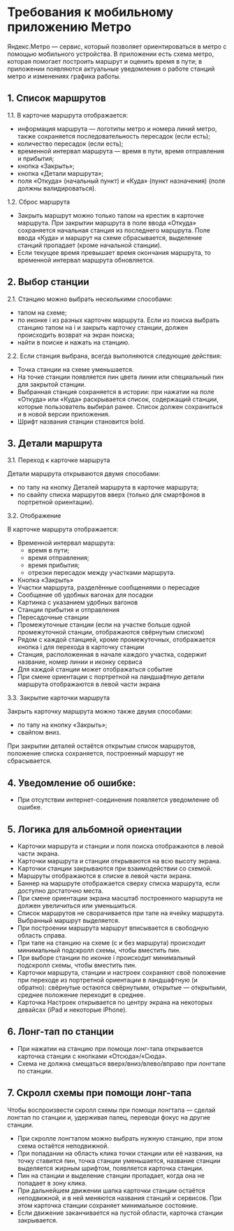 # Требования к мобильному приложению Метро
Яндекс.Метро — сервис, который позволяет ориентироваться в метро с помощью мобильного устройства. В приложении есть схема метро, которая помогает построить маршрут и оценить время в пути; в приложении появляются актуальные уведомления о работе станций метро и изменениях графика работы. 

## 1. Список маршрутов
1.1. В карточке маршрута отображается:
- информация маршрута — логотипы метро и номера линий метро, также сохраняется последовательность пересадок (если есть);
- количество пересадок (если есть);
- временной интервал маршрута — время в пути, время отправления и прибытия;
- кнопка «Закрыть»;
- кнопка «Детали маршрута»;
- поля «Откуда» (начальный пункт) и «Куда» (пункт назначения) (поля должны валидироваться).
 
1.2. Сброс маршрута 
- Закрыть маршрут можно только тапом на крестик в карточке маршрута. При закрытии маршрута в поле ввода «Откуда» сохраняется начальная станция из последнего маршрута. Поле ввода «Куда» и маршрут на схеме сбрасывается, выделение станций пропадает (кроме начальной станции).
- Если текущее время превышает время окончания маршрута, то временной интервал маршрута обновляется.

## 2. Выбор станции
2.1. Станцию можно выбрать несколькими способами:
- тапом на схеме;
- по иконке i из разных карточек маршрута. Если из поиска выбрать станцию тапом на i и закрыть карточку станции, должен происходить возврат на экран поиска;
- найти в поиске и нажать на станцию.

2.2. Если станция выбрана, всегда выполняются следующие действия:
- Точка станции на схеме уменьшается.
- На точке станции появляется пин цвета линии или специальный пин для закрытой станции.
- Выбранная станция сохраняется в истории: при нажатии на поле «Откуда» или «Куда» раскрывается список, содержащий станции, которые пользователь выбирал ранее. Список должен сохраниться и в новой версии приложения.
- Шрифт названия станции становится bold.

## 3. Детали маршрута
3.1. Переход к карточке маршрута

Детали маршрута открываются двумя способами:
- по тапу на кнопку Деталей маршрута в карточке маршрута;
- по свайпу списка маршрутов вверх (только для смартфонов в портретной ориентации).
  
3.2. Отображение

В карточке маршрута отображается:
- Временной интервал маршрута:
  - время в пути;
  - время отправления;
  - время прибытия;
  - отрезки пересадок между участками маршрута.
- Кнопка «Закрыть»
- Участки маршрута, разделённые сообщениями о пересадке
- Сообщение об удобных вагонах для посадки
- Картинка с указанием удобных вагонов
- Станции прибытия и отправления
- Пересадочные станции
- Промежуточные станции (если на участке больше одной промежуточной станции, отображаются свёрнутым списком)
- Рядом с каждой станцией, кроме промежуточных, отображается кнопка i для перехода в карточку станции
- Станция, расположенная в начале каждого участка, содержит название, номер линии и иконку сервиса
- Для каждой станции может отображаться событие
- При смене ориентации с портретной на ландшафтную детали маршрута отображаются в левой части экрана

3.3. Закрытие карточки маршрута

Закрыть карточку маршрута можно также двумя способами:
- по тапу на кнопку «Закрыть»;
- свайпом вниз.

При закрытии деталей остаётся открытым список маршрутов, положение списка сохраняется, построенный маршрут не сбрасывается.

## 4. Уведомление об ошибке:
- При отсутствии интернет-соединения появляется уведомление об ошибке.

## 5. Логика для альбомной ориентации
- Карточки маршрута и станции и поля поиска отображаются в левой части экрана.
- Карточки маршрута и станции открываются на всю высоту экрана.
- Карточки станции закрываются при взаимодействии со схемой.
- Маршруты отображаются в списке в левой части экрана.
- Баннер на маршруте отображается сверху списка маршрута, если доступно достаточно места.
- При смене ориентации экрана масштаб построенного маршрута не должен увеличиться или уменьшиться.
- Список маршрутов не сворачивается при тапе на ячейку маршрута. Выбранный маршрут выделяется.
- При построении маршрута маршрут вписывается в свободную область справа.
- При тапе на станцию на схеме (с и без маршрута) происходит минимальный подскролл схемы, чтобы вместить пин.
- При выборе станции по иконке i происходит минимальный подскролл схемы, чтобы вместить пин.
- Карточки маршрута, станции и настроек сохраняют своё положение при переходе из портретной ориентации в ландшафтную (и обратно): свёрнутые остаются свёрнутыми, открытые — открытыми, среднее положение переходит в среднее.
- Карточка Настроек открывается по центру экрана на некоторых девайсах (iPad и некоторые iPhone).

## 6. Лонг-тап по станции
- При нажатии на станцию при помощи лонг-тапа открывается карточка станции с кнопками «Отсюда»/«Сюда».
- Схема не должна смещаться вверх/вниз/влево/вправо при лонгтапе по станции.

## 7. Скролл схемы при помощи лонг-тапа
Чтобы воспроизвести скролл схемы при помощи лонгтапа — сделай лонгтап по станции и, удерживая палец, переводи фокус на другие станции.
- При скролле лонгтапом можно выбрать нужную станцию, при этом схема остаётся неподвижной.
- При попадании на область клика точки станции или её названия, на точку ставится пин, точка станции уменьшается, название станции выделяется
жирным шрифтом, появляется карточка станции.
- Пин на станции и выделение станции пропадает, когда она не попадает в зону клика.
- При дальнейшем движении шапка карточки станции остаётся неподвижной, и в ней меняются названия станций и сервисов. При этом карточка станции сохраняет минимальное состояние.
- Если движение заканчивается на пустой области, карточка станции закрывается.
